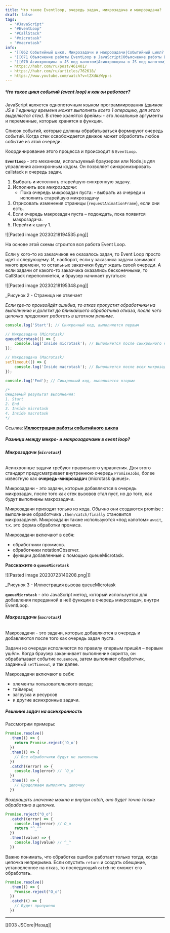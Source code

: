 ```yaml
---
title: Что такое Eventloop, очередь задач, микрозадача и макрозадача?
draft: false
tags:
  - "#JavaScript"
  - "#EventLoop"
  - "#CallStack"
  - "#microtask"
  - "#macrotask"
info:
  - "[[062 Событийный цикл. Микрозадачи и макрозадачи|Событийный цикл? Микрозадачи и макрозадачи]]"
  - "[[071 Объяснение работы EventLoop в JavaScript|Объяснение работы EventLoop в JavaScript]]"
  - "[[070 Асинхронщина в JS под капотом|Асинхронщина в JS под капотом]]"
  - https://habr.com/ru/post/461401/
  - https://habr.com/ru/articles/762618/
  - https://www.youtube.com/watch?v=tZXdWzWyp-s
---
```

##### Что такое цикл событий (event loop) и как он работает?

JavaScript является однопоточным языком программирования _(движок JS в 1 единицу времени может выполнять всего 1 операцию, для этого выделяется стек)_. В стеке хранятся фреймы - это локальные аргументы и переменные, которые хранятся в функции.

Список событий, которые должны обрабатываться формируют очередь событий. Когда стек освобождается движок может обработать любое событие из этой очереди.

Координирование этого процесса и происходит в `EventLoop`.

**`EventLoop`** - это механизм, используемый браузером или Node.js для управления асинхронным кодом. Он позволяет синхронизировать callstack и очередь задач.

1.  Выбрать и исполнить старейшую синхронную задачу.
2.  Исполнить все *микрозадачи*:
    - Пока очередь микрозадач пуста: - выбрать из очереди и исполнить старейшую микрозадачу
3.  Отрисовать изменения страницы (`requestAnimationFrame`), если они есть.
4.  Если очередь макрозадач пуста – подождать, пока появится макрозадача.
5.  Перейти к шагу 1.

![[Pasted image 20230218194535.png]]

На основе этой схемы строится вся работа Event Loop.

Если у кого-то из заказчиков не оказалось задач, то Event Loop просто идет к следующему. И, наоборот, если у заказчика задачи занимают много времени, то остальные заказчики будут ждать своей очереди. А если задачи от какого-то заказчика оказались бесконечными, то CallStack переполняется, и браузер начинает ругаться:

![[Pasted image 20230218195348.png]]

_Рисунок 2 - Страница не отвечает

_Если где-то произойдёт ошибка, то отказ пропустит обработчики на выполнение и долетит до ближайшего обработчика отказа, после чего цепочка продолжит работать в штатном режиме._

```js
console.log('Start'); // Синхронный код, выполняется первым

// Микрозадача (Microtask)
queueMicrotask(() => {
    console.log('Inside microtask'); // Выполняется после синхронного кода, но перед макрозадачами
});

// Макрозадача (Macrotask)
setTimeout(() => {
    console.log('Inside macrotask'); // Выполняется после всех микрозадач
});

console.log('End'); // Синхронный код, выполняется вторым

/*
Ожидаемый результат выполнения:
1. Start
2. End
3. Inside microtask
4. Inside macrotask
*/
```

Ссылка: **[Иллюстрация работы событийного цикла](https://www.jsv9000.app/)**

##### Разница между микро- и макрозадачами в event loop?

###### **Микрозадачи (`microtask`)**

Асинхронные задачи требуют правильного управления. Для этого стандарт предусматривает внутреннюю очередь `PromiseJobs`, более известную как **очередь-микрозадач** (microtask queue)».

Микрозадачи - это задачи, которые добавляются в очередь микрозадач, после того как стек вызовов стал пуст, но до того, как будут выполнены макрозадачи.

Микрозадачи приходят только из кода. Обычно они создаются promise : выполнение обработчика `.then/catch/finally` становится микрозадачей. Микрозадачи также используются «под капотом» `await`, т.к. это форма обработки промиса.

Микрозадачи включают в себя:
- обработчики промисов.
- обработчики notationObserver.
- функции добавленные с помощью queueMicrotask.

**Расскажите о `queueMicrotask`**

![[Pasted image 20230723140208.png|]]

_Рисунок 3 - Иллюстрация вызова queueMicrotask

**`queueMicrotask`** - это JavaScript метод, который используется для добавления переданной в неё функции в очередь микрозадач, внутри EventLoop.

###### **Макрозадачи (`macrotask`)**

Макрозадачи - это задачи, которые добавляются в очередь и добавляются после того как очередь задач пуста.

Задачи из очереди исполняются по правилу «первым пришёл – первым ушёл». Когда браузер заканчивает выполнение скрипта, он обрабатывает событие `mousemove`, затем выполняет обработчик, заданный `setTimeout`, и так далее.

Макрозадачи включают в себя:
- элементы пользовательского ввода;
- таймеры;
- загрузка и ресурсов
- и другие асинхронные задачи.

##### Решение задач на асинхронность

Рассмотрим примеры:

```js
Promise.resolve()
  .then(() => {
    return Promise.reject(`O_o`)
  })
  .then(() => {
    // Все обработчики будут не выполнены
  })
  .catch((error) => {
    console.log(error) // `O_o`
  })
  .then(() => {
    // Продолжаем выполнять цепочку
  })
```

_Возвращать значение можно и внутри catch, оно будет точно также обработано в цепочке._

```js
Promise.reject("O_o")
  .catch((error) => {
    console.log(error) // O_o
    return "^_^"
  })
  .then((value) => {
    console.log(value) // ^_^
  })
```

Важно понимать, что обработка ошибок работает только тогда, когда цепочка непрерывна. Если опустить `return` и создать обещание, установленное на отказ, то последующий `catch` не сможет его обработать.

```js
Promise.resolve()
  .then(() => {
    Promise.reject("O_o")
  })
  .catch(() => {
    // Будет пропушено
  })
```

---

[[003 JSCore|Назад]]